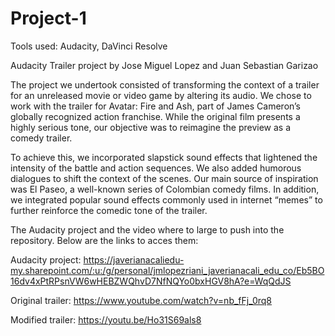 # Project-1

Tools used: Audacity, DaVinci Resolve

Audacity Trailer project by Jose Miguel Lopez and Juan Sebastian Garizao

The project we undertook consisted of transforming the context of a trailer for an unreleased movie or video game by altering its audio. We chose to work with the trailer for Avatar: Fire and Ash, part of James Cameron’s globally recognized action franchise. While the original film presents a highly serious tone, our objective was to reimagine the preview as a comedy trailer.

To achieve this, we incorporated slapstick sound effects that lightened the intensity of the battle and action sequences. We also added humorous dialogues to shift the context of the scenes. Our main source of inspiration was El Paseo, a well-known series of Colombian comedy films. In addition, we integrated popular sound effects commonly used in internet “memes” to further reinforce the comedic tone of the trailer.

The Audacity project and the video where to large to push into the repository. Below are the links to acces them:

Audacity project: https://javerianacaliedu-my.sharepoint.com/:u:/g/personal/jmlopezriani_javerianacali_edu_co/Eb5BO16dv4xPtRPsnVW6wHEBZWQhvD7NfNQYo0bxHGV8hA?e=WqQdJS

Original trailer: https://www.youtube.com/watch?v=nb_fFj_0rq8

Modified trailer: https://youtu.be/Ho31S69als8